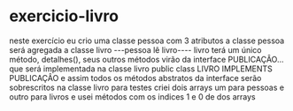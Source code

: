 # exercicio-livro
neste exercício eu crio uma classe pessoa com 3 atributos
a classe pessoa será agregada a classe livro ---pessoa lê livro----
livro terá um único método, detalhes(), seus outros métodos virão da interface PUBLICAÇÂO... que será implementada na classe livro
public class LIVRO IMPLEMENTS PUBLICAÇÂO e assim todos os métodos abstratos da interface serão sobrescritos na classe livro
para testes criei dois arrays um para pessoas e outro para livros e usei métodos com os indices 1 e 0 de dos arrays
